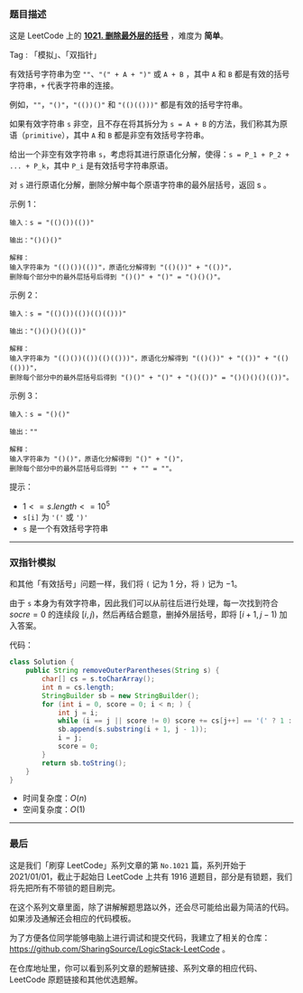 ### 题目描述

这是 LeetCode 上的 **[1021. 删除最外层的括号](https://leetcode.cn/problems/remove-outermost-parentheses/solution/by-ac_oier-jmxi/)** ，难度为 **简单**。

Tag : 「模拟」、「双指针」



有效括号字符串为空 `""`、`"(" + A + ")"` 或 `A + B` ，其中 `A` 和 `B` 都是有效的括号字符串，`+` 代表字符串的连接。

例如，`""`，`"()"`，`"(())()"` 和 `"(()(()))"` 都是有效的括号字符串。

如果有效字符串 `s` 非空，且不存在将其拆分为 `s = A + B` 的方法，我们称其为原语（`primitive`），其中 `A` 和 `B` 都是非空有效括号字符串。

给出一个非空有效字符串 `s`，考虑将其进行原语化分解，使得：`s = P_1 + P_2 + ... + P_k`，其中 `P_i` 是有效括号字符串原语。

对 `s` 进行原语化分解，删除分解中每个原语字符串的最外层括号，返回 s 。

示例 1：
```
输入：s = "(()())(())"

输出："()()()"

解释：
输入字符串为 "(()())(())"，原语化分解得到 "(()())" + "(())"，
删除每个部分中的最外层括号后得到 "()()" + "()" = "()()()"。
```
示例 2：
```
输入：s = "(()())(())(()(()))"

输出："()()()()(())"

解释：
输入字符串为 "(()())(())(()(()))"，原语化分解得到 "(()())" + "(())" + "(()(()))"，
删除每个部分中的最外层括号后得到 "()()" + "()" + "()(())" = "()()()()(())"。
```
示例 3：
```
输入：s = "()()"

输出：""

解释：
输入字符串为 "()()"，原语化分解得到 "()" + "()"，
删除每个部分中的最外层括号后得到 "" + "" = ""。
```

提示：
* $1 <= s.length <= 10^5$
* `s[i]` 为 `'('` 或 `')'`
* `s` 是一个有效括号字符串

---

### 双指针模拟

和其他「有效括号」问题一样，我们将 `(` 记为 $1$ 分，将 `)` 记为 $-1$。

由于 `s` 本身为有效字符串，因此我们可以从前往后进行处理，每一次找到符合 $socre = 0$ 的连续段 $[i, j)$，然后再结合题意，删掉外层括号，即将 $[i + 1, j - 1)$ 加入答案。

代码：
```Java 
class Solution {
    public String removeOuterParentheses(String s) {
        char[] cs = s.toCharArray();
        int n = cs.length;
        StringBuilder sb = new StringBuilder();
        for (int i = 0, score = 0; i < n; ) {
            int j = i;
            while (i == j || score != 0) score += cs[j++] == '(' ? 1 : -1;
            sb.append(s.substring(i + 1, j - 1));
            i = j;
            score = 0;
        }
        return sb.toString();
    }
}
```
* 时间复杂度：$O(n)$
* 空间复杂度：$O(1)$

---

### 最后

这是我们「刷穿 LeetCode」系列文章的第 `No.1021` 篇，系列开始于 2021/01/01，截止于起始日 LeetCode 上共有 1916 道题目，部分是有锁题，我们将先把所有不带锁的题目刷完。

在这个系列文章里面，除了讲解解题思路以外，还会尽可能给出最为简洁的代码。如果涉及通解还会相应的代码模板。

为了方便各位同学能够电脑上进行调试和提交代码，我建立了相关的仓库：https://github.com/SharingSource/LogicStack-LeetCode 。

在仓库地址里，你可以看到系列文章的题解链接、系列文章的相应代码、LeetCode 原题链接和其他优选题解。

